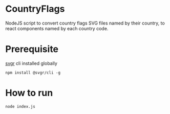 # CountryFlags
NodeJS script to convert country flags SVG files named by their country, to react components named by each country code.

# Prerequisite
[svgr](https://react-svgr.com/docs/cli/) cli installed globally
```
npm install @svgr/cli -g
```

# How to run
`node index.js`
